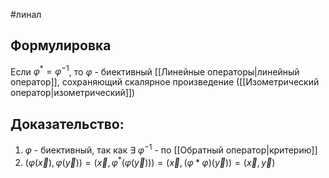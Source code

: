 #линал 
## Формулировка
Если $\varphi^* = \varphi^{-1}$, то $\varphi$ - биективный [[Линейные операторы|линейный оператор]], сохраняющий скалярное произведение ([[Изометрический оператор|изометрический]])
## Доказательство:
1. $\varphi$ - биективный, так как $\exists \ \varphi^{-1}$ - по [[Обратный оператор|критерию]]
2. $(\varphi(\vec{x}), \varphi(\vec{y})) = (\vec{x}, \varphi^*(\varphi(\vec{y}))) = (\vec{x}, (\varphi* \varphi)(\vec{y})) = (\vec{x}, \vec{y})$